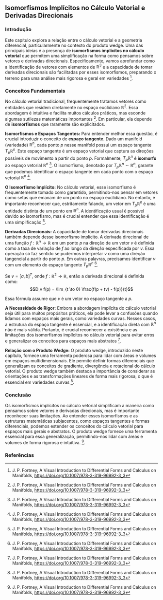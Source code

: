 ## Isomorfismos Implícitos no Cálculo Vetorial e Derivadas Direcionais

### Introdução
Este capítulo explora a relação entre o cálculo vetorial e a geometria diferencial, particularmente no contexto do produto wedge. Uma das principais ideias é a presença de **isomorfismos implícitos no cálculo vetorial** que permitem uma simplificação na forma como pensamos sobre vetores e derivadas direcionais. Especificamente, vamos aprofundar como a identificação de vetores com elementos de $\mathbb{R}^3$ e a capacidade de tomar derivadas direcionais são facilitadas por esses isomorfismos, preparando o terreno para uma análise mais rigorosa e geral em variedades [^69].

### Conceitos Fundamentais

No cálculo vetorial tradicional, frequentemente tratamos vetores como entidades que residem diretamente no espaço euclidiano $\mathbb{R}^3$. Essa abordagem é intuitiva e facilita muitos cálculos práticos, mas esconde algumas sutilezas matemáticas importantes [^69]. Em particular, ela depende de **isomorfismos** que raramente são explicitados.

**Isomorfismos e Espaços Tangentes:**
Para entender melhor essa questão, é crucial introduzir o conceito de **espaço tangente**. Dado um manifold (variedade) $\mathbb{R}^n$, cada ponto $p$ nesse manifold possui um espaço tangente $T_p\mathbb{R}^n$. Este espaço tangente é um espaço vetorial que captura as direções possíveis de movimento a partir do ponto $p$. Formalmente, $T_p\mathbb{R}^n$ é **isomorfo** ao espaço vetorial $\mathbb{R}^n$ [^69]. O isomorfismo, denotado por $T_p\mathbb{R}^n \sim \mathbb{R}^n$, garante que podemos identificar o espaço tangente em cada ponto com o espaço vetorial $\mathbb{R}^n$ [^69].

**O Isomorfismo Implícito:**
No cálculo vetorial, esse isomorfismo é frequentemente tomado como garantido, permitindo-nos pensar em vetores como setas que emanam de um ponto no espaço euclidiano. No entanto, é importante reconhecer que, estritamente falando, um vetor em $T_p\mathbb{R}^n$ é uma entidade distinta de um ponto em $\mathbb{R}^n$. A identificação usual é possível devido ao isomorfismo, mas é crucial entender que essa identificação é uma simplificação [^69].

**Derivadas Direcionais:**
A capacidade de tomar derivadas direcionais também depende desse isomorfismo implícito. A derivada direcional de uma função $f: \mathbb{R}^n \rightarrow \mathbb{R}$ em um ponto $p$ na direção de um vetor $v$ é definida como a taxa de variação de $f$ ao longo da direção especificada por $v$. Essa operação só faz sentido se pudermos interpretar $v$ como uma direção tangencial a partir do ponto $p$. Em outras palavras, precisamos identificar $v$ com um elemento do espaço tangente $T_p\mathbb{R}^n$ [^69].

Se $v = [a, b]^T$, onde $f: \mathbb{R}^2 \rightarrow \mathbb{R}$, então a derivada direcional é definida como:
$$D_v f(p) = \lim_{t \to 0} \frac{f(p + tv) - f(p)}{t}$$

Essa fórmula assume que $v$ é um vetor no espaço tangente a $p$.

**A Necessidade de Rigor:**
Embora a abordagem implícita do cálculo vetorial seja útil para muitos propósitos práticos, ela pode levar a confusões quando lidamos com espaços mais gerais, como variedades curvas. Nesses casos, a estrutura do espaço tangente é essencial, e a identificação direta com $\mathbb{R}^n$ não é mais válida. Portanto, é crucial reconhecer a existência e as limitações dos isomorfismos implícitos no cálculo vetorial para evitar erros e generalizar os conceitos para espaços mais abstratos [^69].

**Relação com o Produto Wedge:**
O produto wedge, introduzido neste capítulo, fornece uma ferramenta poderosa para lidar com áreas e volumes em espaços multidimensionais. Ele permite definir formas diferenciais que generalizam os conceitos de gradiente, divergência e rotacional do cálculo vetorial. O produto wedge também destaca a importância de considerar as orientações e as transformações lineares de forma mais rigorosa, o que é essencial em variedades curvas [^69].

### Conclusão
Os isomorfismos implícitos no cálculo vetorial simplificam a maneira como pensamos sobre vetores e derivadas direcionais, mas é importante reconhecer suas limitações. Ao entender esses isomorfismos e as estruturas matemáticas subjacentes, como espaços tangentes e formas diferenciais, podemos estender os conceitos do cálculo vetorial para espaços mais gerais e abstratos. O produto wedge fornece uma ferramenta essencial para essa generalização, permitindo-nos lidar com áreas e volumes de forma rigorosa e intuitiva. [^69].

### Referências
[^69]: J. P. Fortney, A Visual Introduction to Differential Forms and Calculus on Manifolds, https://doi.org/10.1007/978-3-319-96992-3_3

<!-- END -->